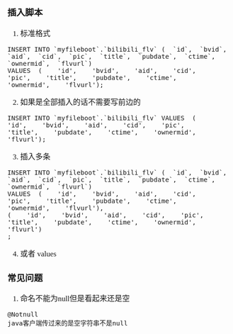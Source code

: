 <span  style="font-family: Simsun,serif; font-size: 17px; ">

### 插入脚本

1. 标准格式
~~~
INSERT INTO `myfileboot`.`bilibili_flv` (  `id`,  `bvid`,  `aid`,  `cid`,  `pic`,  `title`,  `pubdate`,  `ctime`,  `ownermid`,  `flvurl`)
VALUES  (    'id',    'bvid',    'aid',    'cid',    'pic',    'title',    'pubdate',    'ctime',    'ownermid',    'flvurl');
~~~

2. 如果是全部插入的话不需要写前边的
~~~
INSERT INTO `myfileboot`.`bilibili_flv` VALUES  (    'id',    'bvid',    'aid',    'cid',    'pic',    'title',    'pubdate',    'ctime',    'ownermid',    'flvurl');
~~~

3. 插入多条
~~~
INSERT INTO `myfileboot`.`bilibili_flv` (  `id`,  `bvid`,  `aid`,  `cid`,  `pic`,  `title`,  `pubdate`,  `ctime`,  `ownermid`,  `flvurl`)
VALUES  (    'id',    'bvid',    'aid',    'cid',    'pic',    'title',    'pubdate',    'ctime',    'ownermid',    'flvurl'),
(    'id',    'bvid',    'aid',    'cid',    'pic',    'title',    'pubdate',    'ctime',    'ownermid',    'flvurl')
;
~~~

4. 或者
   values

### 常见问题

1. 命名不能为null但是看起来还是空
~~~
@Notnull
java客户端传过来的是空字符串不是null
~~~

</span>